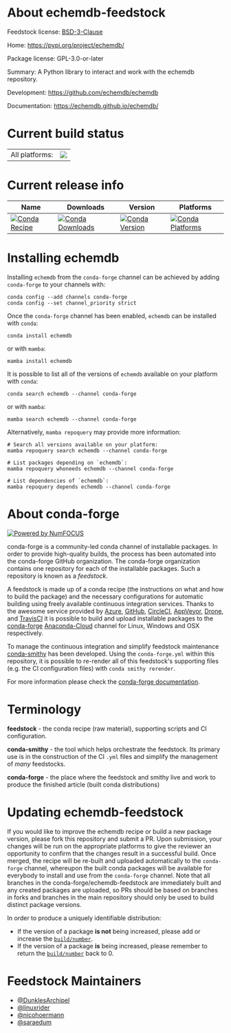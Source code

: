 About echemdb-feedstock
=======================

Feedstock license: [BSD-3-Clause](https://github.com/conda-forge/echemdb-feedstock/blob/main/LICENSE.txt)

Home: https://pypi.org/project/echemdb/

Package license: GPL-3.0-or-later

Summary: A Python library to interact and work with the echemdb repository.

Development: https://github.com/echemdb/echemdb

Documentation: https://echemdb.github.io/echemdb/

Current build status
====================


<table><tr><td>All platforms:</td>
    <td>
      <a href="https://dev.azure.com/conda-forge/feedstock-builds/_build/latest?definitionId=16138&branchName=main">
        <img src="https://dev.azure.com/conda-forge/feedstock-builds/_apis/build/status/echemdb-feedstock?branchName=main">
      </a>
    </td>
  </tr>
</table>

Current release info
====================

| Name | Downloads | Version | Platforms |
| --- | --- | --- | --- |
| [![Conda Recipe](https://img.shields.io/badge/recipe-echemdb-green.svg)](https://anaconda.org/conda-forge/echemdb) | [![Conda Downloads](https://img.shields.io/conda/dn/conda-forge/echemdb.svg)](https://anaconda.org/conda-forge/echemdb) | [![Conda Version](https://img.shields.io/conda/vn/conda-forge/echemdb.svg)](https://anaconda.org/conda-forge/echemdb) | [![Conda Platforms](https://img.shields.io/conda/pn/conda-forge/echemdb.svg)](https://anaconda.org/conda-forge/echemdb) |

Installing echemdb
==================

Installing `echemdb` from the `conda-forge` channel can be achieved by adding `conda-forge` to your channels with:

```
conda config --add channels conda-forge
conda config --set channel_priority strict
```

Once the `conda-forge` channel has been enabled, `echemdb` can be installed with `conda`:

```
conda install echemdb
```

or with `mamba`:

```
mamba install echemdb
```

It is possible to list all of the versions of `echemdb` available on your platform with `conda`:

```
conda search echemdb --channel conda-forge
```

or with `mamba`:

```
mamba search echemdb --channel conda-forge
```

Alternatively, `mamba repoquery` may provide more information:

```
# Search all versions available on your platform:
mamba repoquery search echemdb --channel conda-forge

# List packages depending on `echemdb`:
mamba repoquery whoneeds echemdb --channel conda-forge

# List dependencies of `echemdb`:
mamba repoquery depends echemdb --channel conda-forge
```


About conda-forge
=================

[![Powered by
NumFOCUS](https://img.shields.io/badge/powered%20by-NumFOCUS-orange.svg?style=flat&colorA=E1523D&colorB=007D8A)](https://numfocus.org)

conda-forge is a community-led conda channel of installable packages.
In order to provide high-quality builds, the process has been automated into the
conda-forge GitHub organization. The conda-forge organization contains one repository
for each of the installable packages. Such a repository is known as a *feedstock*.

A feedstock is made up of a conda recipe (the instructions on what and how to build
the package) and the necessary configurations for automatic building using freely
available continuous integration services. Thanks to the awesome service provided by
[Azure](https://azure.microsoft.com/en-us/services/devops/), [GitHub](https://github.com/),
[CircleCI](https://circleci.com/), [AppVeyor](https://www.appveyor.com/),
[Drone](https://cloud.drone.io/welcome), and [TravisCI](https://travis-ci.com/)
it is possible to build and upload installable packages to the
[conda-forge](https://anaconda.org/conda-forge) [Anaconda-Cloud](https://anaconda.org/)
channel for Linux, Windows and OSX respectively.

To manage the continuous integration and simplify feedstock maintenance
[conda-smithy](https://github.com/conda-forge/conda-smithy) has been developed.
Using the ``conda-forge.yml`` within this repository, it is possible to re-render all of
this feedstock's supporting files (e.g. the CI configuration files) with ``conda smithy rerender``.

For more information please check the [conda-forge documentation](https://conda-forge.org/docs/).

Terminology
===========

**feedstock** - the conda recipe (raw material), supporting scripts and CI configuration.

**conda-smithy** - the tool which helps orchestrate the feedstock.
                   Its primary use is in the construction of the CI ``.yml`` files
                   and simplify the management of *many* feedstocks.

**conda-forge** - the place where the feedstock and smithy live and work to
                  produce the finished article (built conda distributions)


Updating echemdb-feedstock
==========================

If you would like to improve the echemdb recipe or build a new
package version, please fork this repository and submit a PR. Upon submission,
your changes will be run on the appropriate platforms to give the reviewer an
opportunity to confirm that the changes result in a successful build. Once
merged, the recipe will be re-built and uploaded automatically to the
`conda-forge` channel, whereupon the built conda packages will be available for
everybody to install and use from the `conda-forge` channel.
Note that all branches in the conda-forge/echemdb-feedstock are
immediately built and any created packages are uploaded, so PRs should be based
on branches in forks and branches in the main repository should only be used to
build distinct package versions.

In order to produce a uniquely identifiable distribution:
 * If the version of a package **is not** being increased, please add or increase
   the [``build/number``](https://docs.conda.io/projects/conda-build/en/latest/resources/define-metadata.html#build-number-and-string).
 * If the version of a package **is** being increased, please remember to return
   the [``build/number``](https://docs.conda.io/projects/conda-build/en/latest/resources/define-metadata.html#build-number-and-string)
   back to 0.

Feedstock Maintainers
=====================

* [@DunklesArchipel](https://github.com/DunklesArchipel/)
* [@linuxrider](https://github.com/linuxrider/)
* [@nicohoermann](https://github.com/nicohoermann/)
* [@saraedum](https://github.com/saraedum/)

